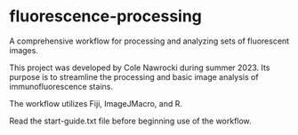 # fluorescence-processing
A comprehensive workflow for processing and analyzing sets of fluorescent images.

This project was developed by Cole Nawrocki during summer 2023. Its purpose is to streamline the processing and basic image analysis of immunofluorescence stains.

The workflow utilizes Fiji, ImageJMacro, and R. 

Read the start-guide.txt file before beginning use of the workflow.
